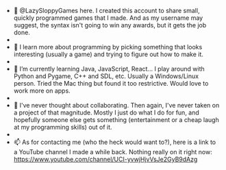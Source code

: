 - 👋 @LazySloppyGames here. I created this account to share small, quickly programmed games that I made. And as my username may suggest, the syntax isn't going to win any awards, but it gets the job done.
- 
- 👀 I learn more about programming by picking something that looks interesting (usually a game) and trying to figure out how to make it.
- 
- 🌱 I’m currently learning Java, JavaScript, React... I play around with Python and Pygame, C++ and SDL, etc. Usually a Windows/Linux person. Tried the Mac thing but found it too restrictive. Would love to work more on apps.
- 
- 💞️ I've never thought about collaborating. Then again, I've never taken on a project of that magnitude. Mostly I just do what I do for fun, and hopefully someone else gets something (entertainment or a cheap laugh at my programming skills) out of it.
- 
- 📫 As for contacting me (who the heck would want to?), here is a link to a YouTube channel I made a while back. Nothing really on it right now: https://www.youtube.com/channel/UCI-yvwjHjvVsJe2GyB9dAzg

<!---
LazySloppyGames/LazySloppyGames is a ✨ special ✨ repository because its `README.md` (this file) appears on your GitHub profile.
You can click the Preview link to take a look at your changes.
--->
